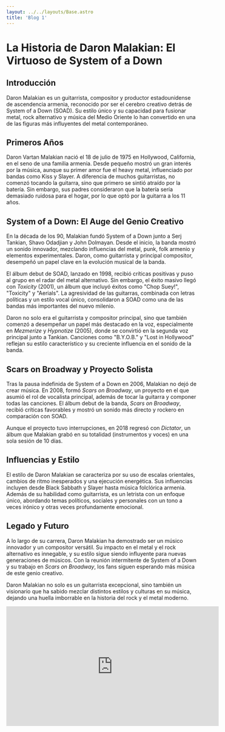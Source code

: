 ```yaml
---
layout: ../../layouts/Base.astro
title: 'Blog 1'
---
```


# La Historia de Daron Malakian: El Virtuoso de System of a Down

## Introducción
Daron Malakian es un guitarrista, compositor y productor estadounidense de ascendencia armenia, reconocido por ser el cerebro creativo detrás de System of a Down (SOAD). Su estilo único y su capacidad para fusionar metal, rock alternativo y música del Medio Oriente lo han convertido en una de las figuras más influyentes del metal contemporáneo.

## Primeros Años
Daron Vartan Malakian nació el 18 de julio de 1975 en Hollywood, California, en el seno de una familia armenia. Desde pequeño mostró un gran interés por la música, aunque su primer amor fue el heavy metal, influenciado por bandas como Kiss y Slayer. A diferencia de muchos guitarristas, no comenzó tocando la guitarra, sino que primero se sintió atraído por la batería. Sin embargo, sus padres consideraron que la batería sería demasiado ruidosa para el hogar, por lo que optó por la guitarra a los 11 años.

## System of a Down: El Auge del Genio Creativo
En la década de los 90, Malakian fundó System of a Down junto a Serj Tankian, Shavo Odadjian y John Dolmayan. Desde el inicio, la banda mostró un sonido innovador, mezclando influencias del metal, punk, folk armenio y elementos experimentales. Daron, como guitarrista y principal compositor, desempeñó un papel clave en la evolución musical de la banda.

El álbum debut de SOAD, lanzado en 1998, recibió críticas positivas y puso al grupo en el radar del metal alternativo. Sin embargo, el éxito masivo llegó con *Toxicity* (2001), un álbum que incluyó éxitos como "Chop Suey!", "Toxicity" y "Aerials". La agresividad de las guitarras, combinada con letras políticas y un estilo vocal único, consolidaron a SOAD como una de las bandas más importantes del nuevo milenio.

Daron no solo era el guitarrista y compositor principal, sino que también comenzó a desempeñar un papel más destacado en la voz, especialmente en *Mezmerize* y *Hypnotize* (2005), donde se convirtió en la segunda voz principal junto a Tankian. Canciones como "B.Y.O.B." y "Lost in Hollywood" reflejan su estilo característico y su creciente influencia en el sonido de la banda.

## Scars on Broadway y Proyecto Solista
Tras la pausa indefinida de System of a Down en 2006, Malakian no dejó de crear música. En 2008, formó *Scars on Broadway*, un proyecto en el que asumió el rol de vocalista principal, además de tocar la guitarra y componer todas las canciones. El álbum debut de la banda, *Scars on Broadway*, recibió críticas favorables y mostró un sonido más directo y rockero en comparación con SOAD.

Aunque el proyecto tuvo interrupciones, en 2018 regresó con *Dictator*, un álbum que Malakian grabó en su totalidad (instrumentos y voces) en una sola sesión de 10 días.

## Influencias y Estilo
El estilo de Daron Malakian se caracteriza por su uso de escalas orientales, cambios de ritmo inesperados y una ejecución energética. Sus influencias incluyen desde Black Sabbath y Slayer hasta música folclórica armenia. Además de su habilidad como guitarrista, es un letrista con un enfoque único, abordando temas políticos, sociales y personales con un tono a veces irónico y otras veces profundamente emocional.

## Legado y Futuro
A lo largo de su carrera, Daron Malakian ha demostrado ser un músico innovador y un compositor versátil. Su impacto en el metal y el rock alternativo es innegable, y su estilo sigue siendo influyente para nuevas generaciones de músicos. Con la reunión intermitente de System of a Down y su trabajo en *Scars on Broadway*, los fans siguen esperando más música de este genio creativo.

Daron Malakian no solo es un guitarrista excepcional, sino también un visionario que ha sabido mezclar distintos estilos y culturas en su música, dejando una huella imborrable en la historia del rock y el metal moderno.

<iframe width="560" height="315" src="https://www.youtube.com/embed/06h7SJTrbvI?si=-Xz-DdQgew99Q8zo" title="YouTube video player" frameborder="0" allow="accelerometer; autoplay; clipboard-write; encrypted-media; gyroscope; picture-in-picture; web-share" referrerpolicy="strict-origin-when-cross-origin" allowfullscreen></iframe>